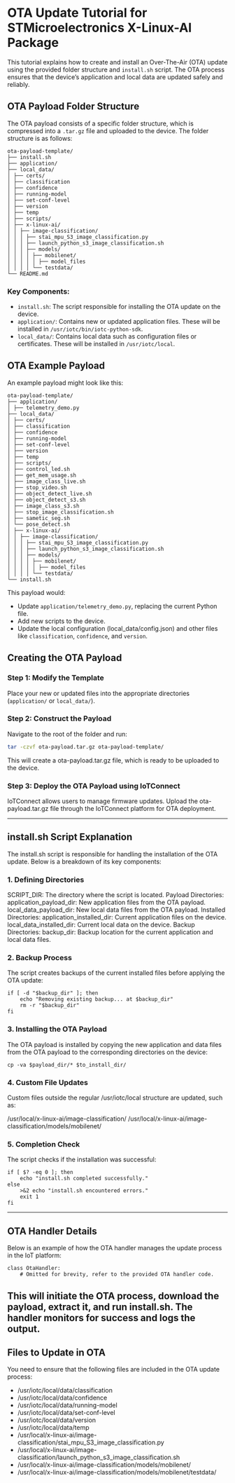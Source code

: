 # OTA Update Tutorial for STMicroelectronics X-Linux-AI Package

This tutorial explains how to create and install an Over-The-Air (OTA) update using the provided folder structure and `install.sh` script. The OTA process ensures that the device’s application and local data are updated safely and reliably.

## OTA Payload Folder Structure

The OTA payload consists of a specific folder structure, which is compressed into a `.tar.gz` file and uploaded to the device. The folder structure is as follows:
```
ota-payload-template/
├── install.sh
├── application/
├── local_data/
│ ├── certs/
│ ├── classification
│ ├── confidence
│ ├── running-model
│ ├── set-conf-level
│ ├── version
│ ├── temp
│ ├── scripts/
│ ├── x-linux-ai/
│ │ ├── image-classification/
│ │ │ ├── stai_mpu_S3_image_classification.py
│ │ │ ├── launch_python_s3_image_classification.sh
│ │ │ ├── models/
│ │ │ │ ├── mobilenet/
│ │ │ │ │ ├── model_files
│ │ │ │ └── testdata/
└── README.md
```
### Key Components:

- `install.sh`: The script responsible for installing the OTA update on the device.
- `application/`: Contains new or updated application files. These will be installed in `/usr/iotc/bin/iotc-python-sdk`.
- `local_data/`: Contains local data such as configuration files or certificates. These will be installed in `/usr/iotc/local`.

## OTA Example Payload

An example payload might look like this:
```
ota-payload-template/
├── application/
│ ├── telemetry_demo.py
├── local_data/
│ ├── certs/
│ ├── classification
│ ├── confidence
│ ├── running-model
│ ├── set-conf-level
│ ├── version
│ ├── temp
│ ├── scripts/
│ ├── control_led.sh
│ ├── get_mem_usage.sh
│ ├── image_class_live.sh
│ ├── stop_video.sh
│ ├── object_detect_live.sh
│ ├── object_detect_s3.sh
│ ├── image_class_s3.sh
│ ├── stop_image_classification.sh
│ ├── sametic_seg.sh
│ └── pose_detect.sh
│ ├── x-linux-ai/
│ │ ├── image-classification/
│ │ │ ├── stai_mpu_S3_image_classification.py
│ │ │ ├── launch_python_s3_image_classification.sh
│ │ │ ├── models/
│ │ │ │ ├── mobilenet/
│ │ │ │ │ ├── model_files
│ │ │ │ └── testdata/
└── install.sh
```

This payload would:

- Update `application/telemetry_demo.py`, replacing the current Python file.
- Add new scripts to the device.
- Update the local configuration (local_data/config.json) and other files like `classification`, `confidence`, and `version`.

## Creating the OTA Payload

### Step 1: Modify the Template

Place your new or updated files into the appropriate directories (`application/` or `local_data/`).

### Step 2: Construct the Payload

Navigate to the root of the folder and run:

```bash
tar -czvf ota-payload.tar.gz ota-payload-template/
```
This will create a ota-payload.tar.gz file, which is ready to be uploaded to the device.

### Step 3: Deploy the OTA Payload using IoTConnect
IoTConnect allows users to manage firmware updates. Upload the ota-payload.tar.gz file through the IoTConnect platform for OTA deployment.

  ---
  
## install.sh Script Explanation
The install.sh script is responsible for handling the installation of the OTA update. Below is a breakdown of its key components:

### 1. Defining Directories
SCRIPT_DIR: The directory where the script is located.
Payload Directories:
application_payload_dir: New application files from the OTA payload.
local_data_payload_dir: New local data files from the OTA payload.
Installed Directories:
application_installed_dir: Current application files on the device.
local_data_installed_dir: Current local data on the device.
Backup Directories:
backup_dir: Backup location for the current application and local data files.
### 2. Backup Process
The script creates backups of the current installed files before applying the OTA update:
```
if [ -d "$backup_dir" ]; then
    echo "Removing existing backup... at $backup_dir"
    rm -r "$backup_dir"
fi
```
### 3. Installing the OTA Payload
The OTA payload is installed by copying the new application and data files from the OTA payload to the corresponding directories on the device:
```
cp -va $payload_dir/* $to_install_dir/
```
### 4. Custom File Updates
Custom files outside the regular /usr/iotc/local structure are updated, such as:

/usr/local/x-linux-ai/image-classification/
/usr/local/x-linux-ai/image-classification/models/mobilenet/
### 5. Completion Check
The script checks if the installation was successful:
```
if [ $? -eq 0 ]; then
    echo "install.sh completed successfully."
else
    >&2 echo "install.sh encountered errors."
    exit 1
fi
```
  ---
  
## OTA Handler Details
Below is an example of how the OTA handler manages the update process in the IoT platform:
```
class OtaHandler:
    # Omitted for brevity, refer to the provided OTA handler code.
```
This will initiate the OTA process, download the payload, extract it, and run install.sh. The handler monitors for success and logs the output.
 ---
## Files to Update in OTA
You need to ensure that the following files are included in the OTA update process:
- /usr/iotc/local/data/classification
- /usr/iotc/local/data/confidence
- /usr/iotc/local/data/running-model
- /usr/iotc/local/data/set-conf-level
- /usr/iotc/local/data/version
- /usr/iotc/local/data/temp
- /usr/local/x-linux-ai/image-classification/stai_mpu_S3_image_classification.py
- /usr/local/x-linux-ai/image-classification/launch_python_s3_image_classification.sh
- /usr/local/x-linux-ai/image-classification/models/mobilenet/
- /usr/local/x-linux-ai/image-classification/models/mobilenet/testdata/


